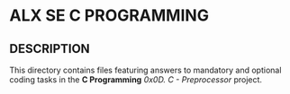 ALX SE C PROGRAMMING
====================

DESCRIPTION
-----------

This directory contains files featuring answers to mandatory and optional coding tasks in the **C Programming** *0x0D. C - Preprocessor* project.
